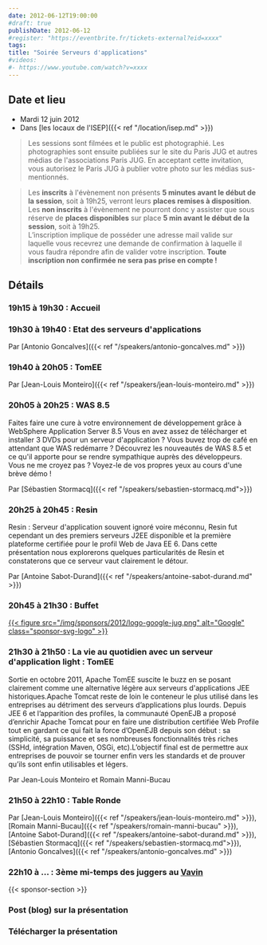 ```yaml
---
date: 2012-06-12T19:00:00
#draft: true
publishDate: 2012-06-12
#register: "https://eventbrite.fr/tickets-external?eid=xxxx"
tags:
title: "Soirée Serveurs d'applications"
#videos: 
#- https://www.youtube.com/watch?v=xxxx
---
```


## Date et lieu

* Mardi 12 juin 2012
* Dans [les locaux de l'ISEP]({{< ref "/location/isep.md" >}})

> Les sessions sont filmées et le public est photographié. Les photographies sont ensuite publiées sur le site du Paris JUG et autres médias de l'associations Paris JUG. En acceptant cette invitation, vous autorisez le Paris JUG à publier votre photo sur les médias sus-mentionnés.

> Les **inscrits** à l'évènement non présents **5 minutes avant le début de la session**, soit à 19h25, verront leurs **places remises à disposition**.  
Les **non inscrits** à l'évènement ne pourront donc y assister que sous réserve de **places disponibles** sur place **5 min avant le début de la session**, soit à 19h25.  
L’inscription implique de posséder une adresse mail valide sur laquelle vous recevrez une demande de confirmation à laquelle il vous faudra répondre afin de valider votre inscription.
**Toute inscription non confirmée ne sera pas prise en compte !**

## Détails

### 19h15 à 19h30 : Accueil

### 19h30 à 19h40 : Etat des serveurs d'applications

Par [Antonio Goncalves]({{< ref "/speakers/antonio-goncalves.md" >}})

### 19h40 à 20h05 : TomEE

Par [Jean-Louis Monteiro]({{< ref "/speakers/jean-louis-monteiro.md" >}})

### 20h05 à 20h25 : WAS 8.5

Faites faire une cure à votre environnement de développement grâce à WebSphere Application Server 8.5 Vous en avez assez de télécharger et installer 3 DVDs pour un serveur d'application ? Vous buvez trop de café en attendant que WAS redémarre ? Découvrez les nouveautés de WAS 8.5 et ce qu'il apporte pour se rendre sympathique auprès des développeurs. Vous ne me croyez pas ? Voyez-le de vos propres yeux au cours d'une brève démo !

Par [Sébastien Stormacq]({{< ref "/speakers/sebastien-stormacq.md">}})

### 20h25 à 20h45 : Resin

Resin : Serveur d'application souvent ignoré voire méconnu, Resin fut cependant un des premiers serveurs J2EE disponible et la première plateforme certifiée pour le profil Web de Java EE 6. Dans cette présentation nous explorerons quelques particularités de Resin et constaterons que ce serveur vaut clairement le détour.

Par [Antoine Sabot-Durand]({{< ref "/speakers/antoine-sabot-durand.md" >}})

### 20h45 à 21h30 : Buffet

[{{< figure src="/img/sponsors/2012/logo-google-jug.png" alt="Google" class="sponsor-svg-logo" >}}](https://developers.google.com/)

### 21h30 à 21h50 : La vie au quotidien avec un serveur d'application light : TomEE

Sortie en octobre 2011, Apache TomEE suscite le buzz en se posant clairement comme une alternative légère aux serveurs d'applications JEE historiques.Apache Tomcat reste de loin le conteneur le plus utilisé dans les entreprises au détriment des serveurs d’applications plus lourds. Depuis JEE 6 et l’apparition des profiles, la communauté OpenEJB a proposé d’enrichir Apache Tomcat pour en faire une distribution certifiée Web Profile tout en gardant ce qui fait la force d’OpenEJB depuis son début : sa simplicité, sa puissance et ses nombreuses fonctionnalités très riches (SSHd, intégration Maven, OSGi, etc).L’objectif final est de permettre aux entreprises de pouvoir se tourner enfin vers les standards et de prouver qu’ils sont enfin utilisables et légers.

Par Jean-Louis Monteiro et Romain Manni-Bucau

### 21h50 à 22h10 : Table Ronde

Par [Jean-Louis Monteiro]({{< ref "/speakers/jean-louis-monteiro.md" >}}), [Romain Manni-Bucau]({{< ref "/speakers/romain-manni-bucau" >}}), [Antoine Sabot-Durand]({{< ref "/speakers/antoine-sabot-durand.md" >}}), [Sébastien Stormacq]({{< ref "/speakers/sebastien-stormacq.md">}}), [Antonio Goncalves]({{< ref "/speakers/antonio-goncalves.md" >}})

### 22h10 à ... : 3ème mi-temps des juggers au [Vavin](https://maps.google.fr/maps/place?hl=fr&sourceid=navclient-ff&rlz=1B3GGGL_frFR294FR295&um=1&ie=UTF-8&q=restaurant+le+vavin+paris&fb=1&gl=fr&hq=restaurant+le+vavin&hnear=paris&cid=16763854041267710574)

{{< sponsor-section >}}

### Post (blog) sur la présentation

### Télécharger la présentation

